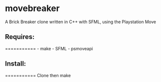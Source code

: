 movebreaker
===========

A Brick Breaker clone written in C++ with SFML, using the Playstation Move

<h2>Requires:</h2>
===========
- make
- SFML
- psmoveapi

<h2>Install:</h2>
===========
Clone then 
    make

